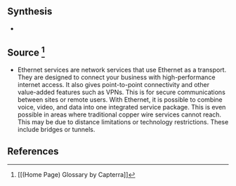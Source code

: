 ## Synthesis
- 
## Source [^1]
- Ethernet services are network services that use Ethernet as a transport. They are designed to connect your business with high-performance internet access. It also gives point-to-point connectivity and other value-added features such as VPNs. This is for secure communications between sites or remote users. With Ethernet, it is possible to combine voice, video, and data into one integrated service package. This is even possible in areas where traditional copper wire services cannot reach. This may be due to distance limitations or technology restrictions. These include bridges or tunnels.
## References

[^1]: [[(Home Page) Glossary by Capterra]]